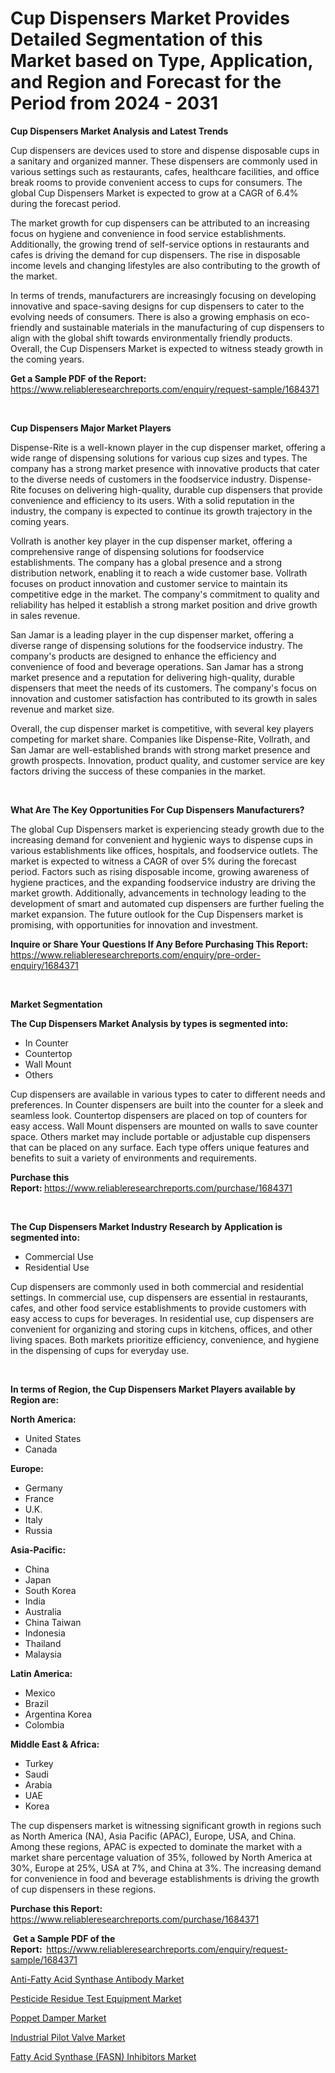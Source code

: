 <p><h1>Cup Dispensers Market Provides Detailed Segmentation of this Market based on Type, Application, and Region and Forecast for the Period from 2024 - 2031</h1></p><p><strong>Cup Dispensers Market Analysis and Latest Trends</strong></p>
<p><p>Cup dispensers are devices used to store and dispense disposable cups in a sanitary and organized manner. These dispensers are commonly used in various settings such as restaurants, cafes, healthcare facilities, and office break rooms to provide convenient access to cups for consumers. The global Cup Dispensers Market is expected to grow at a CAGR of 6.4% during the forecast period.</p><p>The market growth for cup dispensers can be attributed to an increasing focus on hygiene and convenience in food service establishments. Additionally, the growing trend of self-service options in restaurants and cafes is driving the demand for cup dispensers. The rise in disposable income levels and changing lifestyles are also contributing to the growth of the market.</p><p>In terms of trends, manufacturers are increasingly focusing on developing innovative and space-saving designs for cup dispensers to cater to the evolving needs of consumers. There is also a growing emphasis on eco-friendly and sustainable materials in the manufacturing of cup dispensers to align with the global shift towards environmentally friendly products. Overall, the Cup Dispensers Market is expected to witness steady growth in the coming years.</p></p>
<p><strong>Get a Sample PDF of the Report:&nbsp;</strong> <a href="https://www.reliableresearchreports.com/enquiry/request-sample/1684371">https://www.reliableresearchreports.com/enquiry/request-sample/1684371</a></p>
<p>&nbsp;</p>
<p><strong>Cup Dispensers Major Market Players</strong></p>
<p><p>Dispense-Rite is a well-known player in the cup dispenser market, offering a wide range of dispensing solutions for various cup sizes and types. The company has a strong market presence with innovative products that cater to the diverse needs of customers in the foodservice industry. Dispense-Rite focuses on delivering high-quality, durable cup dispensers that provide convenience and efficiency to its users. With a solid reputation in the industry, the company is expected to continue its growth trajectory in the coming years.</p><p>Vollrath is another key player in the cup dispenser market, offering a comprehensive range of dispensing solutions for foodservice establishments. The company has a global presence and a strong distribution network, enabling it to reach a wide customer base. Vollrath focuses on product innovation and customer service to maintain its competitive edge in the market. The company's commitment to quality and reliability has helped it establish a strong market position and drive growth in sales revenue.</p><p>San Jamar is a leading player in the cup dispenser market, offering a diverse range of dispensing solutions for the foodservice industry. The company's products are designed to enhance the efficiency and convenience of food and beverage operations. San Jamar has a strong market presence and a reputation for delivering high-quality, durable dispensers that meet the needs of its customers. The company's focus on innovation and customer satisfaction has contributed to its growth in sales revenue and market size.</p><p>Overall, the cup dispenser market is competitive, with several key players competing for market share. Companies like Dispense-Rite, Vollrath, and San Jamar are well-established brands with strong market presence and growth prospects. Innovation, product quality, and customer service are key factors driving the success of these companies in the market.</p></p>
<p>&nbsp;</p>
<p><strong>What Are The Key Opportunities For Cup Dispensers Manufacturers?</strong></p>
<p><p>The global Cup Dispensers market is experiencing steady growth due to the increasing demand for convenient and hygienic ways to dispense cups in various establishments like offices, hospitals, and foodservice outlets. The market is expected to witness a CAGR of over 5% during the forecast period. Factors such as rising disposable income, growing awareness of hygiene practices, and the expanding foodservice industry are driving the market growth. Additionally, advancements in technology leading to the development of smart and automated cup dispensers are further fueling the market expansion. The future outlook for the Cup Dispensers market is promising, with opportunities for innovation and investment.</p></p>
<p><strong>Inquire or Share Your Questions If Any Before Purchasing This Report:</strong> <a href="https://www.reliableresearchreports.com/enquiry/pre-order-enquiry/1684371">https://www.reliableresearchreports.com/enquiry/pre-order-enquiry/1684371</a></p>
<p>&nbsp;</p>
<p><strong>Market Segmentation</strong></p>
<p><strong>The Cup Dispensers Market Analysis by types is segmented into:</strong></p>
<p><ul><li>In Counter</li><li>Countertop</li><li>Wall Mount</li><li>Others</li></ul></p>
<p><p>Cup dispensers are available in various types to cater to different needs and preferences. In Counter dispensers are built into the counter for a sleek and seamless look. Countertop dispensers are placed on top of counters for easy access. Wall Mount dispensers are mounted on walls to save counter space. Others market may include portable or adjustable cup dispensers that can be placed on any surface. Each type offers unique features and benefits to suit a variety of environments and requirements.</p></p>
<p><strong>Purchase this Report:&nbsp;</strong><a href="https://www.reliableresearchreports.com/purchase/1684371">https://www.reliableresearchreports.com/purchase/1684371</a></p>
<p>&nbsp;</p>
<p><strong>The Cup Dispensers Market Industry Research by Application is segmented into:</strong></p>
<p><ul><li>Commercial Use</li><li>Residential Use</li></ul></p>
<p><p>Cup dispensers are commonly used in both commercial and residential settings. In commercial use, cup dispensers are essential in restaurants, cafes, and other food service establishments to provide customers with easy access to cups for beverages. In residential use, cup dispensers are convenient for organizing and storing cups in kitchens, offices, and other living spaces. Both markets prioritize efficiency, convenience, and hygiene in the dispensing of cups for everyday use.</p></p>
<p>&nbsp;</p>
<p><strong>In terms of Region, the Cup Dispensers Market Players available by Region are:</strong></p>
<p>
    <p> <strong> North America: </strong>
        <ul>
            <li>United States</li>
            <li>Canada</li>
        </ul>
        </p> 
    <p> <strong> Europe: </strong>
        <ul>
            <li>Germany</li>
            <li>France</li>
            <li>U.K.</li>
            <li>Italy</li>
            <li>Russia</li>
        </ul>
        </p> 
    <p> <strong> Asia-Pacific: </strong>
        <ul>
            <li>China</li>
            <li>Japan</li>
            <li>South Korea</li>
            <li>India</li>
            <li>Australia</li>
            <li>China Taiwan</li>
            <li>Indonesia</li>
            <li>Thailand</li>
            <li>Malaysia</li>
        </ul>
        </p> 
    <p> <strong> Latin America: </strong>
        <ul>
            <li>Mexico</li>
            <li>Brazil</li>
            <li>Argentina Korea</li>
            <li>Colombia</li>
        </ul>
        </p> 
    <p> <strong> Middle East & Africa: </strong>
        <ul>
            <li>Turkey</li>
            <li>Saudi</li>
            <li>Arabia</li>
            <li>UAE</li>
            <li>Korea</li>
        </ul>
    </p>
    </p>
<p><p>The cup dispensers market is witnessing significant growth in regions such as North America (NA), Asia Pacific (APAC), Europe, USA, and China. Among these regions, APAC is expected to dominate the market with a market share percentage valuation of 35%, followed by North America at 30%, Europe at 25%, USA at 7%, and China at 3%. The increasing demand for convenience in food and beverage establishments is driving the growth of cup dispensers in these regions.</p></p>
<p><strong>Purchase this Report: </strong><a href="https://www.reliableresearchreports.com/purchase/1684371">https://www.reliableresearchreports.com/purchase/1684371</a></p>
<p>&nbsp;<strong>Get a Sample PDF of the Report:&nbsp;&nbsp;</strong><a href="https://www.reliableresearchreports.com/enquiry/request-sample/1684371">https://www.reliableresearchreports.com/enquiry/request-sample/1684371</a></p>
<p><strong></strong></p>
<p><p><a href="https://medium.com/@effiemills56867/anti-fatty-acid-synthase-antibody-market-size-market-outlook-and-market-forecast-2024-to-2031-5783e4993f96">Anti-Fatty Acid Synthase Antibody Market</a></p><p><a href="https://medium.com/@shirleysullivan73/pesticide-residue-test-equipment-market-trends-forecast-and-competitive-analysis-to-2031-63e66f00286c">Pesticide Residue Test Equipment Market</a></p><p><a href="https://medium.com/@mildredlawson1937/poppet-damper-market-size-reveals-the-best-marketing-channels-in-global-industry-3eed18ee687c">Poppet Damper Market</a></p><p><a href="https://medium.com/@shirleysullivan73/industrial-pilot-valve-market-insight-market-trends-growth-forecasted-from-2024-to-2031-a73c49efe173">Industrial Pilot Valve Market</a></p><p><a href="https://medium.com/@effiemills56867/fatty-acid-synthase-fasn-inhibitors-market-analysis-and-sze-forecasted-for-period-from-2024-to-01bed977e77d">Fatty Acid Synthase (FASN) Inhibitors Market</a></p></p>